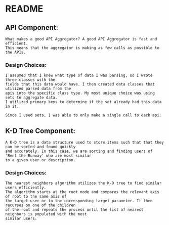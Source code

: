# README
## API Component:
    What makes a good API Aggregator? A good API Aggregator is fast and efficient.
    This means that the aggregator is making as few calls as possible to the APIs.

### Design Choices:
    I assumed that I knew what type of data I was parsing, so I wrote three classes with the
    fields that this data would have. I then created data classes that utilized parsed data from the
    apis into the specific class type. My most unique choice was using sets to aggregate data. 
    I utilized primary keys to determine if the set already had this data in it.

    Since I used sets, I was able to only make a single call to each api.

## K-D Tree Component:
    A K-D tree is a data structure used to store items such that that they can be sorted and found quickly 
    and accurately. In this case, we are sorting and finding users of 'Rent the Runway' who are most similar 
    to a given user or description.

### Design Choices:
    The nearest neighbors algorithm utilizes the K-D tree to find similar users efficiently. 
    The algorithm starts at the root node and compares the relevant axis of root to the same axis of 
    the target user or to the corresponding target parameter. It then recurses on one of the children 
    of the root and repeats the process until the list of nearest neighbors is populated with the most 
    similar users. 
    